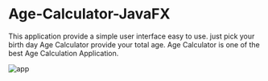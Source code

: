 # Age-Calculator-JavaFX
This application provide a simple user interface easy to use. just pick your birth day Age Calculator provide your total age. Age Calculator is one of the best Age Calculation Application. 

![app](https://user-images.githubusercontent.com/74622784/146649228-38964738-65e5-44fd-b747-b13e1ea33494.png)
